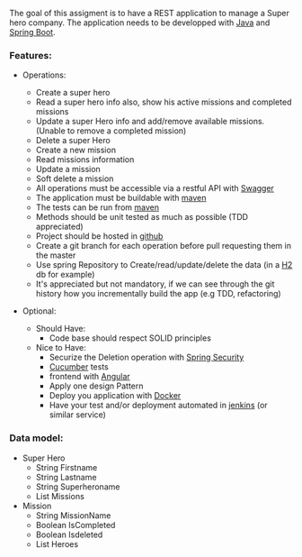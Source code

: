 The goal of this assigment is to have a REST application to manage a Super hero company. The application needs to be developped with [Java](https://www.java.com) and [Spring Boot](http://spring.io/projects/spring-boot).

### Features:
- Operations:
    - Create a super hero
    - Read a super hero info also, show his active missions and completed missions
    - Update a super Hero info and add/remove available missions. (Unable to remove a completed mission)
    - Delete a super Hero
    - Create a new mission
    - Read missions information
    - Update a mission
    - Soft delete a mission
    - All operations must be accessible via a restful API with [Swagger](https://swagger.io/)
    - The application must be buildable with [maven](https://maven.apache.org/)
    - The tests can be run from [maven](https://maven.apache.org/)
    - Methods should be unit tested as much as possible (TDD appreciated)
    - Project should be hosted in [github](https://github.com/)
    - Create a git branch for each operation before pull requesting them in the master
    - Use spring Repository to Create/read/update/delete the data (in a [H2](http://www.h2database.com) db for example)
    - It's appreciated but not mandatory, if we can see through the git history how you incrementally build the app (e.g TDD, refactoring)

- Optional:
    * Should Have:
        - Code base should respect SOLID principles
    * Nice to Have:
        - Securize the Deletion operation with [Spring Security](https://spring.io/projects/spring-security)
        - [Cucumber](https://cucumber.io/) tests
        - frontend with [Angular](https://angular.io/)
        - Apply one design Pattern
        - Deploy you application with [Docker](https://www.docker.com/)
        - Have your test and/or deployment automated in [jenkins](https://jenkins.io/) (or similar service)

### Data model:
- Super Hero
    - String Firstname
    - String Lastname
    - String Superheroname
    - List   Missions
- Mission
    - String  MissionName
    - Boolean IsCompleted
    - Boolean Isdeleted
    - List    Heroes
